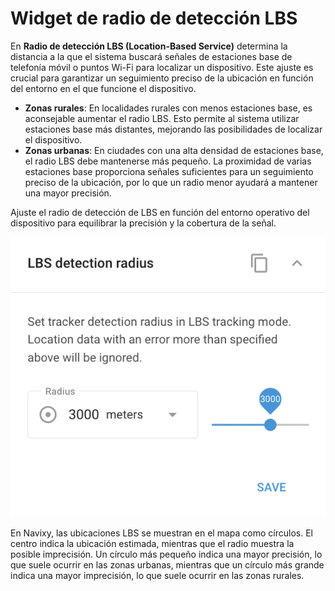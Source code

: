 # Widget de radio de detección LBS

En **Radio de detección LBS (Location-Based Service)** determina la distancia a la que el sistema buscará señales de estaciones base de telefonía móvil o puntos Wi-Fi para localizar un dispositivo. Este ajuste es crucial para garantizar un seguimiento preciso de la ubicación en función del entorno en el que funcione el dispositivo.

* **Zonas rurales**: En localidades rurales con menos estaciones base, es aconsejable aumentar el radio LBS. Esto permite al sistema utilizar estaciones base más distantes, mejorando las posibilidades de localizar el dispositivo.
* **Zonas urbanas**: En ciudades con una alta densidad de estaciones base, el radio LBS debe mantenerse más pequeño. La proximidad de varias estaciones base proporciona señales suficientes para un seguimiento preciso de la ubicación, por lo que un radio menor ayudará a mantener una mayor precisión.

Ajuste el radio de detección de LBS en función del entorno operativo del dispositivo para equilibrar la precisión y la cobertura de la señal.

![image-20240815-180931.png](attachments/image-20240815-180931.png)

En Navixy, las ubicaciones LBS se muestran en el mapa como círculos. El centro indica la ubicación estimada, mientras que el radio muestra la posible imprecisión. Un círculo más pequeño indica una mayor precisión, lo que suele ocurrir en las zonas urbanas, mientras que un círculo más grande indica una mayor imprecisión, lo que suele ocurrir en las zonas rurales.
